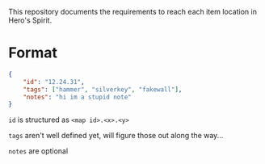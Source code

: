 This repository documents the requirements to reach each item location in Hero's Spirit.

# Format

```json
{
    "id": "12.24.31",
    "tags": ["hammer", "silverkey", "fakewall"],
    "notes": "hi im a stupid note"
}
```

`id` is structured as `<map id>.<x>.<y>`

`tags` aren't well defined yet, will figure those out along the way...

`notes` are optional
